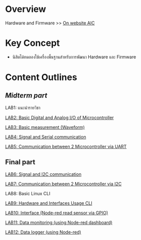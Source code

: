 # Overview
Hardware and Firmware >> [On website AIC](https://docs.aic-eec.com/embedded-systems/hardware-and-firmware)

# Key Concept
- นิสิตได้ทดลองใช้เครื่องพื้นฐานสำหรับการพัฒนา Hardware และ Firmware

# Content Outlines
## ***Midterm part***
LAB1: แนะนำรายวิชา

[LAB2: Basic Digital and Analog I/O of Microcontroller](https://github.com/Advance-Innovation-Centre-AIC/EE_Curriculum/blob/main/term2_65_EMB64_Applied_ES/LAB_Basic_Digital_and_Analog_IO.md)

[LAB3: Basic measurement (Waveform)](https://docs.aic-eec.com/embedded-systems/hardware-and-firmware/lab1-oscilloscope/waveform)

[LAB4: Signal and Serial communication](https://docs.aic-eec.com/embedded-systems/hardware-and-firmware/lab1-oscilloscope/basic-digital-and-analog-i-o)

[LAB5: Communication between 2 Microcontroller via UART](https://github.com/Advance-Innovation-Centre-AIC/EE_Curriculum/blob/main/term2_65_EMB64_Applied_ES/LAB_Communication%20between%202_Microcontroller_via_UART.md)
 
## **Final part**
[LAB6: Signal and I2C communication](https://docs.aic-eec.com/embedded-systems/hardware-and-firmware/interfacing-and-communication/lab-i2c-protocol)

[LAB7: Communication between 2 Microcontroller via I2C](https://github.com/Advance-Innovation-Centre-AIC/EE_Curriculum/blob/main/term2_65_EMB64_Applied_ES/LAB_Communication_between_%202_Microcontroller_via_I2C.md) 

LAB8: Basic Linux CLI

[LAB9: Hardware and Interfaces Usage CLI](https://docs.aic-eec.com/computer-operation-system/development-on-crowpi/hardware-and-interfaces-usage-cli)

[LAB10: Interface (Node-red  read sensor via GPIO)](https://github.com/Advance-Innovation-Centre-AIC/EE_Curriculum/blob/main/term2_65_EMB64_Applied_ES/LAB_Node-red_with_Raspberry_Pi_GPIO.md)

[LAB11: Data monitoring (using Node-red dashboard)](https://github.com/Advance-Innovation-Centre-AIC/EE_Curriculum/blob/main/term2_65_EMB64_Applied_ES/LAB_Basic_Node-red_Dashboard.md)

[LAB12: Data logger (using Node-red)](https://github.com/Advance-Innovation-Centre-AIC/EE_Curriculum/tree/main/term2_65_EMB62_IoT/LAB03)






